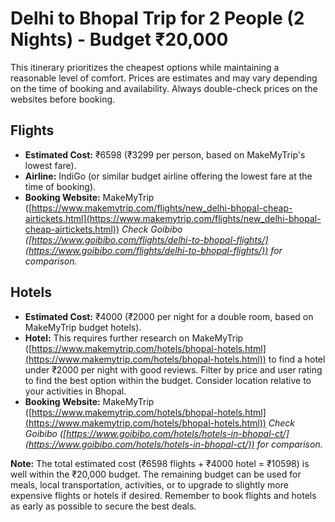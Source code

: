 # Delhi to Bhopal Trip for 2 People (2 Nights) - Budget ₹20,000

This itinerary prioritizes the cheapest options while maintaining a reasonable level of comfort. Prices are estimates and may vary depending on the time of booking and availability.  Always double-check prices on the websites before booking.


## Flights

* **Estimated Cost:** ₹6598 (₹3299 per person, based on MakeMyTrip's lowest fare).
* **Airline:** IndiGo (or similar budget airline offering the lowest fare at the time of booking).
* **Booking Website:** MakeMyTrip ([https://www.makemytrip.com/flights/new_delhi-bhopal-cheap-airtickets.html](https://www.makemytrip.com/flights/new_delhi-bhopal-cheap-airtickets.html))  *Check Goibibo ([https://www.goibibo.com/flights/delhi-to-bhopal-flights/](https://www.goibibo.com/flights/delhi-to-bhopal-flights/)) for comparison.*

## Hotels

* **Estimated Cost:** ₹4000 (₹2000 per night for a double room, based on MakeMyTrip budget hotels).
* **Hotel:**  This requires further research on MakeMyTrip ([https://www.makemytrip.com/hotels/bhopal-hotels.html](https://www.makemytrip.com/hotels/bhopal-hotels.html))  to find a hotel under ₹2000 per night with good reviews.  Filter by price and user rating to find the best option within the budget.  Consider location relative to your activities in Bhopal.
* **Booking Website:** MakeMyTrip ([https://www.makemytrip.com/hotels/bhopal-hotels.html](https://www.makemytrip.com/hotels/bhopal-hotels.html)) *Check Goibibo ([https://www.goibibo.com/hotels/hotels-in-bhopal-ct/](https://www.goibibo.com/hotels/hotels-in-bhopal-ct/)) for comparison.*


**Note:**  The total estimated cost (₹6598 flights + ₹4000 hotel = ₹10598) is well within the ₹20,000 budget.  The remaining budget can be used for meals, local transportation, activities, or to upgrade to slightly more expensive flights or hotels if desired.  Remember to book flights and hotels as early as possible to secure the best deals.